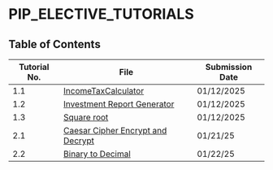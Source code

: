 # PIP_ELECTIVE_TUTORIALS

## Table of Contents
|Tutorial No. | File          | Submission Date|
|-------------|---------------|----------------|
|1.1          |[IncomeTaxCalculator](https://github.com/thoms004/PIP_ELECTIVE_TUTORIALS/blob/main/TUTORIAL%201/1.IncomeTaxCalculator.py) |01/12/2025|
|1.2          |[Investment Report Generator](https://github.com/thoms004/PIP_ELECTIVE_TUTORIALS/blob/main/TUTORIAL%201/2.Investment%20Report%20Generator.py) |01/12/2025|
|1.3          |[Square root](https://github.com/thoms004/PIP_ELECTIVE_TUTORIALS/blob/e6edb5b5c9c78c4cc3385fd91f6f5065af079f90/TUTORIAL%201/3.Square%20root.py)| 01/12/2025|
|2.1          |[Caesar Cipher Encrypt and Decrypt](https://github.com/thoms004/PIP_ELECTIVE_TUTORIALS/blob/main/TUTORIAL%202/1.Caesar_Cipher.py)|01/21/25|
|2.2          |[Binary to Decimal](https://github.com/thoms004/PIP_ELECTIVE_TUTORIALS/blob/main/TUTORIAL%202/2.BinarytoDecimal.py)|01/22/25|
